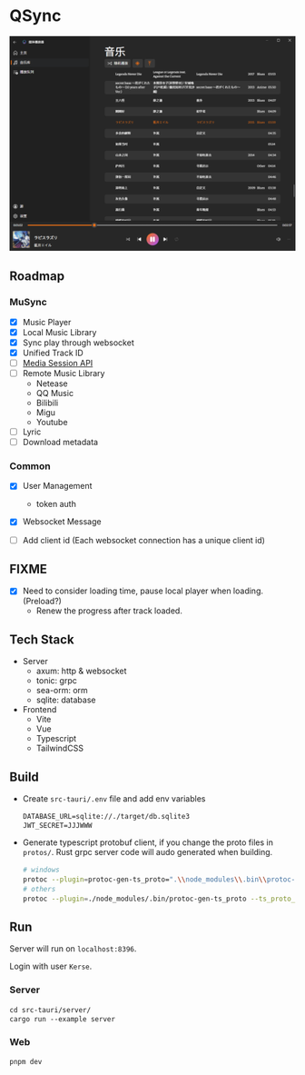 # QSync

![playing](docs/img/playing.png)

## Roadmap

### MuSync
- [x] Music Player
- [x] Local Music Library
- [x] Sync play through websocket
- [x] Unified Track ID
- [ ] [Media Session API](https://developer.mozilla.org/en-US/docs/Web/API/MediaSession)
- [ ] Remote Music Library
   - Netease
   - QQ Music
   - Bilibili
   - Migu
   - Youtube
- [ ] Lyric
- [ ] Download metadata

### Common

- [x] User Management
   - token auth
- [x] Websocket Message
- [ ] Add client id (Each websocket connection has a unique client id)


## FIXME
- [x] Need to consider loading time, pause local player when loading. (Preload?)
   - Renew the progress after track loaded.

## Tech Stack

- Server
   - axum: http & websocket
   - tonic: grpc
   - sea-orm: orm
   - sqlite: database
- Frontend
   - Vite
   - Vue
   - Typescript
   - TailwindCSS

## Build

- Create `src-tauri/.env` file and add env variables
   ```env
   DATABASE_URL=sqlite://./target/db.sqlite3
   JWT_SECRET=JJJWWW
   ```

- Generate typescript protobuf client, if you change the proto files in `protos/`. Rust grpc server code will audo generated when building.
   ```bash
   # windows
   protoc --plugin=protoc-gen-ts_proto=".\\node_modules\\.bin\\protoc-gen-ts_proto.cmd" --ts_proto_out=./src/generated --ts_proto_opt=esModuleInterop=true --ts_proto_opt=outputClientImpl=grpc-web ./protos/musync.proto
   # others
   protoc --plugin=./node_modules/.bin/protoc-gen-ts_proto --ts_proto_out=./src/generated --ts_proto_opt=esModuleInterop=true --ts_proto_opt=outputClientImpl=grpc-web ./protos/musync.proto
   ```

## Run

Server will run on `localhost:8396`.

Login with user `Kerse`.

### Server
```
cd src-tauri/server/
cargo run --example server
```

### Web
```
pnpm dev
```
